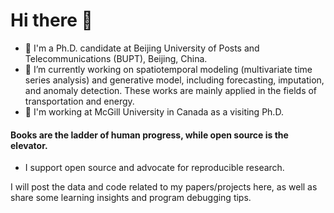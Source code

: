 # Hi there 👋
- 🧑 I'm a Ph.D. candidate at Beijing University of Posts and Telecommunications (BUPT), Beijing, China.
- 🔭 I’m currently working on spatiotemporal modeling (multivariate time series analysis) and generative model, including forecasting, imputation, and anomaly detection. These works are mainly applied in the fields of transportation and energy.
- 👯 I'm working at McGill University in Canada as a visiting Ph.D.

#### Books are the ladder of human progress, while open source is the elevator. 
- I support open source and advocate for reproducible research.

I will post the data and code related to my papers/projects here, as well as share some learning insights and program debugging tips.

<!--
![Dusai's GitHub stats](https://github-readme-stats.vercel.app/api?username=ChenXu02)
**ChenXu02/Chenxu02** is a ✨ _special_ ✨ repository because its `README.md` (this file) appears on your GitHub profile.
Here are some ideas to get you started:
- 🏃 I run.
- 🔭 I’m currently working on ...
- 🌱 I’m currently learning ...
- 👯 I’m looking to collaborate on ...
- 🤔 I’m looking for help with ...
- 💬 Ask me about ...
- 📫 How to reach me: ...
- 😄 Pronouns: ...
- ⚡ Fun fact: ...
-->
